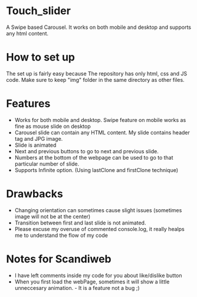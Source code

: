 # Touch_slider

A Swipe based Carousel. It works on both mobile and desktop and supports any html content.

# How to set up

The set up is fairly easy because The repository has only html, css and JS code. Make sure to keep "img" folder in the same directory as other files.

# Features

- Works for both mobile and desktop. Swipe feature on mobile works as fine as mouse slide on desktop
- Carousel slide can contain any HTML content. My slide contains header tag and JPG image.
- Slide is animated
- Next and previous buttons to go to next and previous slide.
- Numbers at the bottom of the webpage can be used to go to that particular number of slide.
- Supports Infinite option. (Using lastClone and firstClone technique)

# Drawbacks

- Changing orientation can sometimes cause slight issues (sometimes image will not be at the center)
- Transition between first and last slide is not animated.
- Please excuse my overuse of commented console.log, it really healps me to understand the flow of my code

# Notes for Scandiweb

- I have left comments inside my code for you about like/dislike button
- When you first load the webPage, sometimes it will show a little unneccesary animation. - It is a feature not a bug ;)
